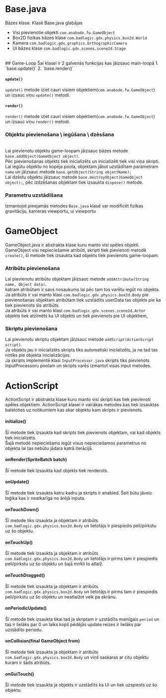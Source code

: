 # Base.java
Bāzes klase.
Klasē Base.java glabājas 
* Visi pievienotie objekti `com.anabode.fw.GameObject` 
* Box2D fizikas bāzes klase `com.badlogic.gdx.physics.box2d.World`
* Kamera `com.badlogic.gdx.graphics.OrthographicCamera` 
* UI bāzes klase `com.badlogic.gdx.scenes.scene2d.Stage`

<br>
## Game-Loop
Šai klasei ir 2 galvenās funkcijas kas jāizsauc main-loopā
1. `base.update()`
2. `base.render()`

#### `update()`
`update()` metode iziet cauri visiem objektiem(`com.anabode.fw.GameObject`) un izsauc viņu `update()` metodi.
#### `render()`
`render()` metode iziet cauri visiem objektiem(`com.anabode.fw.GameObject`) un izsauc viņu `render()` metodi.

### Objektu pievienošana \ iegūšana \ dzēsšana
<br>Lai pievienotu objektu game-loopam jāizsauc bāzes metode `base.addObject(GameObject object)`.
<br> Pēc pievienošanas objekts tiek inicializēts un inicializēti tiek visi viņa skripti.
<br> Lai iegūtu objektu no kopēja poola, objektam jābut uzstādītam parametram `name`  un jāizsauc metode `base.getObject(String objectName);`
<br> Lai dzēstu objektu jāizsauc metode `base.destroyObject(GameObject object);`, pēc izdzēšanas objektam tiek izsaukta `dispose()` metode.

### Parametru uzstādīšana 
Izmantojot pieejamās metodes `Base.java` klasē var modificēt fizikas gravitāciju, kameras viewportu, ui viewportu 

# GameObject
GameObject.java ir abstrakta klase kuru manto visi spēles objekti.
<br> GameObject visi nepieciešamie atribūti, skripti tiek pievienoti metodē `create()`, šī metode tiek izsaukta kad objekts tiek pievienots game-loopam.

### Atribūtu pievienošana 
Lai pievienotu atribūtu objektam jāizsauc metode `addAttribute(String name, Object data)`.
<br> katram atribūtam ir savs nosaukums lai pēc tam tos varētu iegūt no objekta.
<br> Ja atribūts ir vai manto klasi `com.badlogic.gdx.physics.box2d.Body` pie pievienošanas objektam atribūtam tiek uzstādīts userData tas objekts pie ka tiek pievienots šis atribūts.
<br> Ja atribūts ir vai manto klasi `com.badlogic.gdx.scenes.scene2d.Actor` objekts tiek atzīmēts ka UI objekts un tiek pievienots pie UI objektiem,  

### Skriptu pievienošana 
Lai pievienotu skriptu objektam jāizsauc metode `addScript(ActionScript script)`.
<br> Ja objekts jau ir inicializēts skripts tiks automatiski inicializēts, ja ne tad tas notiks pie objekta inicializācijas.
<br> Ja skripts implementē klasi `InputProcessor.java` skripts tiks pievienots InputProcessoru poolam un skripts varēs izmantot visas input metodes.


# ActionScript
ActionScript ir abstrakta klase kuru manto visi skripti kas tiek pievienoti spēles objektiem.
ActionScript klasei ir vairākas metodes kas tiek izsauktas balstoties uz notikumiem kas skar objektu kam skripts ir pievienots.

#### initialize()
Šī metode tiek izsaukta kad skripts tiek pievienots objektam, vai kad objekts tiek inicializēts.
<br>Šajā metodē nepieciešams iegūt visus nepieciešamos parametrus no objekta lai tas nebūtu jādara katrā iterācijā.
#### onRender(SpriteBatch batch)
Šī metode tiek izsaukta kad objekts tiek renderots.

#### onUpdate()
Šī metode tiek izsaukta katru kadru ja skripts ir enabled. Šeit būtu jāveic loģika kas ir neatkarīga no ārējā inputa.
#### onTouchDown() 
Šī metode tiks izsaukta ja objektam ir atribūts `com.badlogic.gdx.physics.box2d.Body` un lietotājs ir piespiedis peli/pirkstu uz šo objektu.

#### onTouchUp()
Šī metode tiek izsaukta ja objektam ir atribūts `com.badlogic.gdx.physics.box2d.Body` un lietotājs ir pirms tam ir piespiedis peli/pirkstu uz šo objektu un šajā mirkli to atlaiž.

####  onTouchDragged()
Šī metode tiek izsaukta ja objektam ir atribūts `com.badlogic.gdx.physics.box2d.Body` un lietotājs ir pirms tam ir piespiedis peli/pirkstu uz šo objektu un neatlaižot velk pa ekrānu.

#### onPeriodicUpdate() 
Šī metode tiek izsaukta tikai tad ja skriptam ir uzstādīts mainīgais `period` un tas ir lielāks par 0 un laiks kopš pēdējās update reizes ir lielāks par uzstādīto periodu.

#### onCollision(final GameObject from) 
Šī metode tiek izsaukta ja objektam ir atribūts `com.badlogic.gdx.physics.box2d.Body` un viņš saskaras ar citu objektu kuram ir šāds atribūts.
#### onGuiTouch() 
Šī metode tiek izsaukta ja objekts ir uzstādīts ka UI un tiek uzspiests uz šo objektu.
